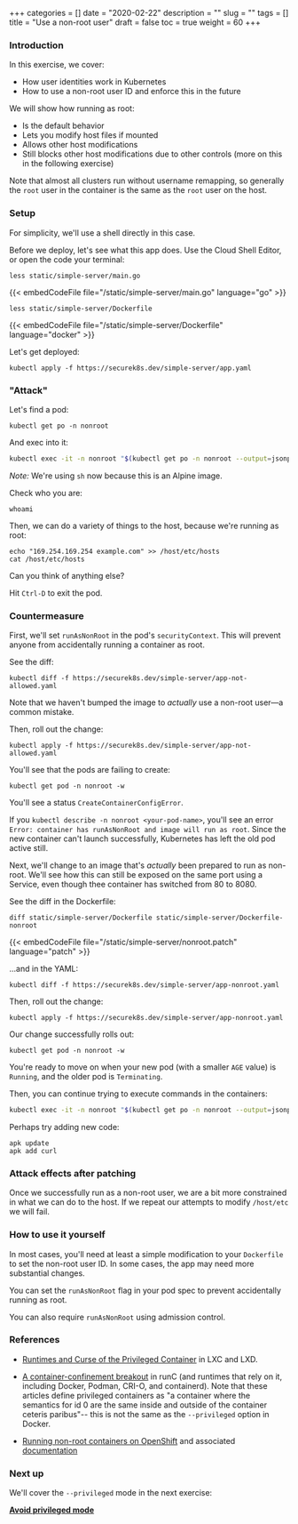 +++
categories = []
date = "2020-02-22"
description = ""
slug = ""
tags = []
title = "Use a non-root user"
draft = false
toc = true
weight = 60
+++

### Introduction
In this exercise, we cover:

 - How user identities work in Kubernetes
 - How to use a non-root user ID and enforce this in the future

We will show how running as root:

 - Is the default behavior
 - Lets you modify host files if mounted
 - Allows other host modifications
 - Still blocks other host modifications due to other controls
   (more on this in the following exercise)

Note that almost all clusters run without username remapping,
so generally the `root` user in the container is the same as the `root` user on the host.

### Setup
For simplicity, we'll use a shell directly in this case.

Before we deploy, let's see what this app does.
Use the Cloud Shell Editor, or open the code your terminal:

```
less static/simple-server/main.go
```

{{< embedCodeFile file="/static/simple-server/main.go" language="go" >}}

```
less static/simple-server/Dockerfile
```

{{< embedCodeFile file="/static/simple-server/Dockerfile" language="docker" >}}

Let's get deployed:

```
kubectl apply -f https://securek8s.dev/simple-server/app.yaml
```

### "Attack"
Let's find a pod:

```
kubectl get po -n nonroot
```

And exec into it:
```bash
kubectl exec -it -n nonroot "$(kubectl get po -n nonroot --output=jsonpath='{.items[0].metadata.name}')" -- sh
```

_Note:_ We're using `sh` now because this is an Alpine image.

Check who you are:
```
whoami
```

Then, we can do a variety of things to the host, because we're running as root:
```
echo "169.254.169.254 example.com" >> /host/etc/hosts
cat /host/etc/hosts
```

Can you think of anything else?

Hit `Ctrl-D` to exit the pod.

### Countermeasure
First, we'll set `runAsNonRoot` in the pod's `securityContext`.
This will prevent anyone from accidentally running a container as root.

See the diff:
```
kubectl diff -f https://securek8s.dev/simple-server/app-not-allowed.yaml
```

Note that we haven't bumped the image to _actually_ use a non-root user—a common mistake.

Then, roll out the change:
```
kubectl apply -f https://securek8s.dev/simple-server/app-not-allowed.yaml
```

You'll see that the pods are failing to create:
```
kubectl get pod -n nonroot -w
```

You'll see a status `CreateContainerConfigError`.

If you `kubectl describe -n nonroot <your-pod-name>`, you'll see an error `Error: container has runAsNonRoot and image will run as root`.
Since the new container can't launch successfully, Kubernetes has left the old pod active still.

Next, we'll change to an image that's _actually_ been prepared to run as non-root.
We'll see how this can still be exposed on the same port using a Service, even though thee container has switched from 80 to 8080.

See the diff in the Dockerfile:
```
diff static/simple-server/Dockerfile static/simple-server/Dockerfile-nonroot
```

{{< embedCodeFile file="/static/simple-server/nonroot.patch" language="patch" >}}

...and in the YAML:
```
kubectl diff -f https://securek8s.dev/simple-server/app-nonroot.yaml
```

Then, roll out the change:
```
kubectl apply -f https://securek8s.dev/simple-server/app-nonroot.yaml
```

Our change successfully rolls out:
```
kubectl get pod -n nonroot -w
```

You're ready to move on when your new pod (with a smaller `AGE` value) is `Running`,
and the older pod is `Terminating`.

Then, you can continue trying to execute commands in the containers:
```bash
kubectl exec -it -n nonroot "$(kubectl get po -n nonroot --output=jsonpath='{.items[0].metadata.name}')" -- sh
```

Perhaps try adding new code:
```
apk update
apk add curl
```

### Attack effects after patching
Once we successfully run as a non-root user, we are a bit more constrained in what we can do to the host. If we repeat our attempts to modify `/host/etc` we will fail.

### How to use it yourself
In most cases, you'll need at least a simple modification to your `Dockerfile` to set the non-root user ID.
In some cases, the app may need more substantial changes.

You can set the `runAsNonRoot` flag in your pod spec to prevent accidentally running as root.

You can also require `runAsNonRoot` using admission control.

### References
- [Runtimes and Curse of the Privileged Container](https://brauner.github.io/2019/02/12/privileged-containers.html) in LXC and LXD.

- [A container-confinement breakout](https://lwn.net/Articles/781013/) in runC (and runtimes that rely on it, including Docker, Podman, CRI-O, and containerd).
  Note that these articles define privileged containers as
"a container where the semantics for id 0 are the same inside and outside of the container ceteris paribus"--
this is not the same as the `--privileged` option in Docker.

- [Running non-root containers on OpenShift](https://engineering.bitnami.com/articles/running-non-root-containers-on-openshift.html) and associated [documentation](https://docs.bitnami.com/containers/how-to/work-with-non-root-containers/)

### Next up
We'll cover the `--privileged` mode in the next exercise:

[**Avoid privileged mode**](../65-privileged)
